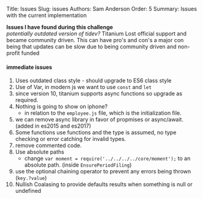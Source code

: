 Title: Issues
Slug: issues
Authors: Sam Anderson
Order: 5
Summary: Issues with the current implementation

**Issues I have found during this challenge** <br>
*potentially outdated version of tidev?*
Titanium Lost official support and became community driven. This can have pro's and con's
a major con being that updates can be slow due to being community driven and non-profit funded
#### immediate issues
1. Uses outdated class style - should upgrade to ES6 class style
1. Use of Var, in  modern js we want to use ```const``` and ```let```
1. since version 10, titanium supports async functions so upgrade as required. 
1. Nothing is going to show on iphone? 
    - in relation to the `employee.js` file, which is the initialization file. 
1. we can remove async library in favor of propmises or async/await. (added in es2015 and es2017)
1. Some functions use functions and the type is assumed, no type checking or error catching for invalid types.
1. remove commented code. 
1. Use absolute paths
    - change ```var moment = require('../../../../core/moment');``` to an absolute path. (inside `EnsurePeriodFiling`)
1. use the optional chaining operator to prevent any errors being thrown (`key.?value`)
1. Nullish Coalasing to provide defaults results when something is null or undefined
